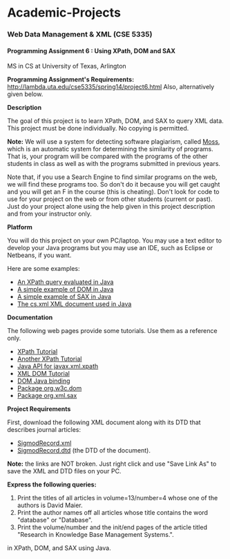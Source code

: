 # Academic-Projects
### Web Data Management & XML (CSE 5335)
#### Programming Assignment 6 : Using XPath, DOM and SAX
MS in CS at University of Texas, Arlington

**Programming Assignment's Requirements:** http://lambda.uta.edu/cse5335/spring14/project6.html Also, alternatively given below.

**Description**

The goal of this project is to learn XPath, DOM, and SAX to query XML data. This project must be done individually. No copying is permitted.

**Note:** We will use a system for detecting software plagiarism, called [Moss](http://theory.stanford.edu/~aiken/moss/), which is an automatic system for determining the similarity of programs. That is, your program will be compared with the programs of the other students in class as well as with the programs submitted in previous years.

Note that, if you use a Search Engine to find similar programs on the web, we will find these programs too. So don't do it because you will get caught and you will get an F in the course (this is cheating). Don't look for code to use for your project on the web or from other students (current or past). Just do your project alone using the help given in this project description and from your instructor only.

**Platform**

You will do this project on your own PC/laptop. You may use a text editor to develop your Java programs but you may use an IDE, such as Eclipse or Netbeans, if you want.

Here are some examples:

* [An XPath query evaluated in Java](http://lambda.uta.edu/cse5335/spring14/examples/xpath.java)
* [A simple example of DOM in Java](http://lambda.uta.edu/cse5335/spring14/examples/simple-dom.java)
* [A simple example of SAX in Java](http://lambda.uta.edu/cse5335/spring14/examples/simple-sax.java)
* [The cs.xml XML document used in Java](http://lambda.uta.edu/cse5335/spring14/examples/cs.xml)

**Documentation**

The following web pages provide some tutorials. Use them as a reference only.

* [XPath Tutorial](http://www.zvon.org/xxl/XPathTutorial/General/examples.html)
* [Another XPath Tutorial](http://www.w3schools.com/xpath/default.asp)
* [Java API for javax.xml.xpath](http://java.sun.com/javase/6/docs/api/javax/xml/xpath/package-summary.html)
* [XML DOM Tutorial](http://www.w3schools.com/dom/default.asp)
* [DOM Java binding](http://www.w3.org/TR/DOM-Level-2-Core/java-binding.html)
* [Package org.w3c.dom](http://java.sun.com/javase/6/docs/api/org/w3c/dom/package-summary.html)
* [Package org.xml.sax](http://java.sun.com/javase/6/docs/api/org/xml/sax/package-summary.html)

**Project Requirements**

First, download the following XML document along with its DTD that describes journal articles:

* [SigmodRecord.xml](http://lambda.uta.edu/cse5335/spring14/SigmodRecord.xml)
* [SigmodRecord.dtd](http://lambda.uta.edu/cse5335/spring14/SigmodRecord.dtd) (the DTD of the document). 

**Note:** the links are NOT broken. Just right click and use "Save Link As" to save the XML and DTD files on your PC.

**Express the following queries:**

1. Print the titles of all articles in volume=13/number=4 whose one of the authors is David Maier.
2. Print the author names off all articles whose title contains the word "database" or "Database".
3. Print the volume/number and the init/end pages of the article titled "Research in Knowledge Base Management Systems.". 

in XPath, DOM, and SAX using Java. 